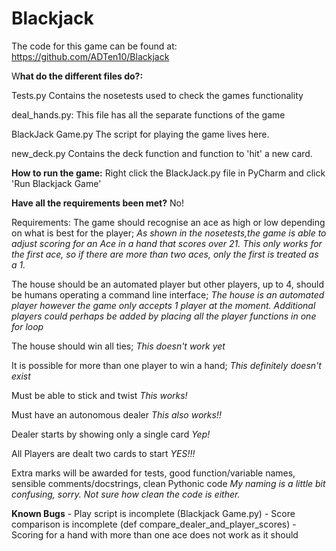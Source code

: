 # Blackjack
The code for this game can be found at: https://github.com/ADTen10/Blackjack

W**hat do the different files do?:**

Tests.py
Contains the nosetests used to check the games functionality 

deal_hands.py:
This file has all the separate functions of the game

BlackJack Game.py
The script for playing the game lives here. 

new_deck.py
Contains the deck function and function to 'hit' a new card.


**How to run the game:**
Right click the BlackJack.py file in PyCharm and click 'Run Blackjack Game'

**Have all the requirements been met?**
No!

Requirements:
The game should recognise an ace as high or low depending on what is 
best for the player; 
_As shown in the nosetests,the game is able to adjust scoring for an Ace
in a hand that scores over 21. This only works for the first ace, so if
there are more than two aces, only the first is treated as a 1._

The house should be an automated player but other players, up to 4, 
should be humans operating a command line interface;
_The house is an automated player however the game only accepts 1 player
at the moment. Additional players could perhaps be added by placing all 
the player functions in one for loop_

The house should win all ties;
_This doesn't work yet_

It is possible for more than one player to win a hand;
_This definitely doesn't exist_

Must be able to stick and twist
_This works!_

Must have an autonomous dealer
_This also works!!_

Dealer starts by showing only a single card
_Yep!_

All Players are dealt two cards to start
_YES!!!_

Extra marks will be awarded for tests, good function/variable names, 
sensible comments/docstrings, clean Pythonic code
_My naming is a little bit confusing, sorry. Not sure how clean the code
 is either._
 
 **Known Bugs**
    - Play script is incomplete (Blackjack Game.py)
    - Score comparison is incomplete (def compare_dealer_and_player_scores)
    - Scoring for a hand with more than one ace does not work as it should
    